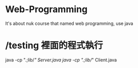 # Web-Programming

It's about nuk course that named web programming, use java

# /testing 裡面的程式執行

java -cp ".;lib/_" Server.java
java -cp ".;lib/_" Client.java
